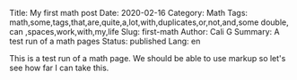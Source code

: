 Title: My first math post
Date: 2020-02-16
Category: Math
Tags: math,some,tags,that,are,quite,a,lot,with,duplicates,or,not,and,some double, can ,spaces,work,with,my,life
Slug: first-math
Author: Cali G
Summary: A test run of a math pages
Status: published
Lang: en


This is a test run of a math page. We should be able to use markup so let's see how far I can take this.

